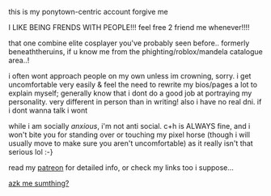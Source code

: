 this is my ponytown-centric account forgive me

I LIKE BEING FRENDS WITH PEOPLE!!! feel free 2 friend me whenever!!!!

that one combine elite cosplayer you've probably seen before.. formerly beneaththeruins, if u know me from the phighting/roblox/mandela catalogue area..!

i often wont approach people on my own unless im crowning, sorry. i get uncomfortable very easily & feel the need to rewrite my bios/pages a lot to explain myself; generally know that i dont do a good job at portraying my personality. very different in person than in writing! also i have no real dni. if i dont wanna talk i wont

while i am socially *anxious*, i'm not anti social. c+h is ALWAYS fine, and i won't bite you for standing over or touching my pixel horse (though i will usually move to make sure you aren't uncomfortable) as it really isn't that serious lol :-}

read my [patreon](https://www.patreon.com/c/beneaththeruins/about)
 for detailed info, or check my links too i suppose...

[azk me sumthing?](https://neospring.org/@beneaththeruins)
